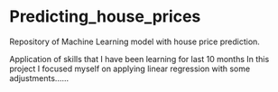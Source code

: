 # Predicting_house_prices
Repository of Machine Learning model with house price prediction.

Application of skills that I have been learning for last 10 months
In this project I focused myself on applying linear regression with some adjustments......
